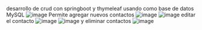 desarrollo de crud con springboot y thymeleaf usando como base de datos MySQL
![image](https://github.com/ChrisDL34/Crud-Thymeleaf/assets/128629521/50d2744d-b69c-449e-9d82-ce60cb64d0c0)
Permite agregar nuevos  contactos 
![image](https://github.com/ChrisDL34/Crud-Thymeleaf/assets/128629521/bb523607-743d-478b-a626-17e03b660500)
![image](https://github.com/ChrisDL34/Crud-Thymeleaf/assets/128629521/b6c69c52-491f-4dfe-8ef0-08f08239f3d9)
editar el contacto
![image](https://github.com/ChrisDL34/Crud-Thymeleaf/assets/128629521/c5c4c54b-b74d-4b08-8089-88d78dfc33ea)
![image](https://github.com/ChrisDL34/Crud-Thymeleaf/assets/128629521/00b65efc-5a68-4845-9427-09ccf631d79e)
y eliminar contactos
![image](https://github.com/ChrisDL34/Crud-Thymeleaf/assets/128629521/0a2fe64d-3a3e-4919-bac3-172b1ecd0e6f)
